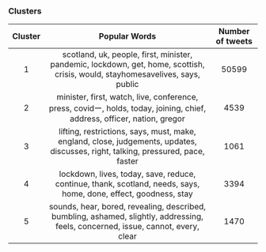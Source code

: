 ### Clusters

| **Cluster** |                      **Popular Words**                       | **Number of tweets** |
| :---------: | :----------------------------------------------------------: | :------------------: |
|      1      | scotland, uk, people, first, minister, pandemic, lockdown, get, home, scottish, crisis, would, stayhomesavelives, says, public |        50599        |
|      2      | minister, first, watch, live, conference, press, covidー, holds, today, joining, chief, address, officer, nation, gregor |        4539         |
|      3      | lifting, restrictions, says, must, make, england, close, judgements, updates, discusses, right, talking, pressured, pace, faster |        1061         |
|      4      | lockdown, lives, today, save, reduce, continue, thank, scotland, needs, says, home, done, effect, goodness, stay |         3394          |
|      5      | sounds, hear, bored, revealing, described, bumbling, ashamed, slightly, addressing, feels, concerned, issue, cannot, every, clear |         1470          |
